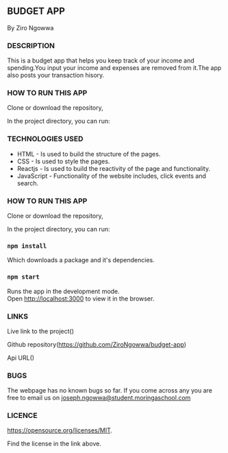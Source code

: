 ## BUDGET APP
By Ziro Ngowwa

### DESCRIPTION
This is a budget app that helps you keep track of your income and spending.You input your income and expenses are removed from it.The app also posts your transaction hisory.

### HOW TO RUN THIS APP
Clone or download the repository,

In the project directory, you can run:

### TECHNOLOGIES USED
- HTML - Is used to build the structure of the pages.
- CSS - Is used to style the pages.
- Reactjs - Is used to build the reactivity of the page and functionality.
- JavaScript - Functionality of the website includes, click events and search.

### HOW TO RUN THIS APP
Clone or download the repository,

In the project directory, you can run:

### `npm install`
Which downloads a package and it's dependencies.
### `npm start`

Runs the app in the development mode.<br />
Open [http://localhost:3000](http://localhost:3000) to view it in the browser.

### LINKS
Live link to the project()

Github repository(https://github.com/ZiroNgowwa/budget-app)

Api URL()



### BUGS
The webpage has no known bugs so far. If you come across any you are free to email us on joseph.ngowwa@student.moringaschool.com

### LICENCE
https://opensource.org/licenses/MIT.

Find the license in the link above.







